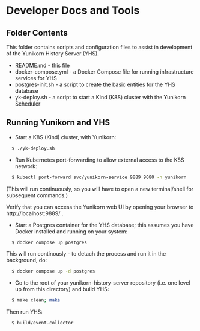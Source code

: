 # Developer Docs and Tools

## Folder Contents

This folder contains scripts and configuration files to assist in development
of the Yunikorn History Server (YHS).

- README.md - this file
- docker-compose.yml - a Docker Compose file for running infrastructure services for YHS
- postgres-init.sh - a script to create the basic entities for the YHS database
- yk-deploy.sh - a script to start a Kind (K8S) cluster with the Yunikorn Scheduler

## Running Yunikorn and YHS

- Start a K8S (Kind) cluster, with Yunikorn:
```sh
  $ ./yk-deploy.sh
``` 

- Run Kubernetes port-forwarding to allow external access to the K8S network:
```sh
  $ kubectl port-forward svc/yunikorn-service 9889 9080 -n yunikorn
``` 
(This will run continuously, so you will have to open a new terminal/shell for
subsequent commands.)

Verify that you can access the Yunikorn web UI by opening your browser to
http://localhost:9889/ .

- Start a Postgres container for the YHS database; this assumes you have Docker
installed and running on your system:
```sh
  $ docker compose up postgres
``` 
This will run continously - to detach the process and run it in the background, do:
```sh
  $ docker compose up -d postgres
``` 
- Go to the root of your yunikorn-history-server repository (i.e. one level up from
this directory) and build YHS:
```sh
  $ make clean; make
``` 
Then run YHS:
```sh
  $ build/event-collector
``` 

